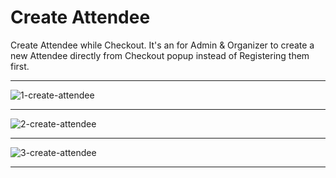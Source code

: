 # Create Attendee

Create Attendee while Checkout. It's an for Admin & Organizer to create a new Attendee directly from Checkout popup instead of Registering them first.

---

![1-create-attendee](http://eventmie-pro-docs.test/images/fullyloaded/1-create-attendee.png "1-create-attendee")

---

![2-create-attendee](http://eventmie-pro-docs.test/images/fullyloaded/2-create-attendee.png "2-create-attendee")

---

![3-create-attendee](http://eventmie-pro-docs.test/images/fullyloaded/3-create-attendee.png "3-create-attendee")

---

